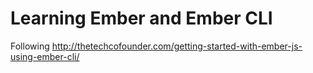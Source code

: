 # Learning Ember and Ember CLI
Following http://thetechcofounder.com/getting-started-with-ember-js-using-ember-cli/
